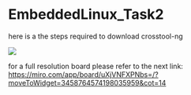# EmbeddedLinux_Task2

here is a the steps required to download crosstool-ng

![](./READMEcache/Linux-Fady-ToolchainOutput.jpg)

for a full resolution board please refer to the next link:
https://miro.com/app/board/uXjVNFXPNbs=/?moveToWidget=3458764574198035959&cot=14

